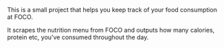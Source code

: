 This is a small project that helps you keep track of your food
consumption at FOCO.

It scrapes the nutrition menu from FOCO and outputs how many calories,
protein etc, you've consumed throughout the day.


